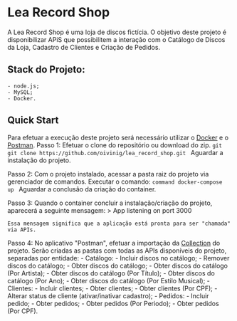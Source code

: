 # Lea Record Shop
A Lea Record Shop é uma loja de discos fictícia. O objetivo deste projeto é disponibilizar APiS que possibilitem a interação com o Catálogo de Discos da Loja, Cadastro de Clientes e Criação de Pedidos.


## Stack do Projeto:
    - node.js;
    - MySQL;
    - Docker.

## Quick Start
Para efetuar a execução deste projeto será necessário utilizar o [Docker](https://www.docker.com/get-started/) e o [Postman](https://www.postman.com/downloads/).
Passo 1: 
    Efetuar o clone do repositório ou download do zip.
    ```git
    git clone https://github.com/oivinig/lea_record_shop.git
    ```
    Aguardar a instalação do projeto.

Passo 2:
    Com o projeto instalado, acessar a pasta raiz do projeto via gerenciador de comandos.
    Executar o comando:
    ```command
    docker-compose up
    ```
    Aguardar a conclusão da criação do container.

Passo 3:
    Quando o container concluir a instalação/criação do projeto, aparecerá a seguinte mensagem:
    > App listening on port 3000

    Essa mensagem significa que a aplicação está pronta para ser "chamada" via APIs.

Passo 4: 
    No aplicativo "Postman", efetuar a importação da [Collection](https://github.com/oivinig/lea_record_shop/blob/main/postman-collection/lea_records_api.postman_collection.json) do projeto.
    Serão criadas as pastas com todas as APIs disponíveis do projeto, separadas por entidade:
        - Catálogo:
            - Incluir discos no catálogo;
            - Remover discos do catálogo;
            - Obter discos do catálogo;
            - Obter discos do catálogo (Por Artista);
            - Obter discos do catálogo (Por Título);
            - Obter discos do catálogo (Por Ano);
            - Obter discos do catálogo (Por Estilo Musical);
        - Clientes:
            - Incluir clientes;
            - Obter clientes;
            - Obter clientes (Por CPF);
            - Alterar status de cliente (ativar/inativar cadastro);
        - Pedidos:
            - Incluir pedido;
            - Obter pedidos;
            - Obter pedidos (Por Periodo);
            - Obter pedidos (Por CPF).